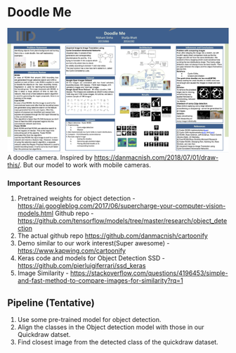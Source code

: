 # Doodle Me
![Poster with results](https://github.com/nishantsinha15/Doodle-Camera/blob/master/Data/Doodle%20Me.png)
A doodle camera. 
Inspired by https://danmacnish.com/2018/07/01/draw-this/. But our model to work with mobile cameras. 

### Important Resources
1. Pretrained weights for object detection - https://ai.googleblog.com/2017/06/supercharge-your-computer-vision-models.html
    Github repo - https://github.com/tensorflow/models/tree/master/research/object_detection
2. The actual github repo https://github.com/danmacnish/cartoonify
3. Demo similar to our work interest(Super awesome) - https://www.kapwing.com/cartoonify 
4. Keras code and models for Object Detection SSD - https://github.com/pierluigiferrari/ssd_keras
5. Image Similarity - https://stackoverflow.com/questions/4196453/simple-and-fast-method-to-compare-images-for-similarity?rq=1

## Pipeline (Tentative)
1. Use some pre-trained model for object detection.
2. Align the classes in the Object detection model with those in our Quickdraw datset.
3. Find closest image from the detected class of the quickdraw dataset.
